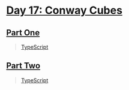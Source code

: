 # [Day 17: Conway Cubes](https://adventofcode.com/2020/day/17)

## [Part One](https://adventofcode.com/2020/day/17#part1)

> [TypeScript](/solutions/typescript/2020/17/src/p1.ts)

## [Part Two](https://adventofcode.com/2020/day/17#part2)

> [TypeScript](/solutions/typescript/2020/17/src/p2.ts)

